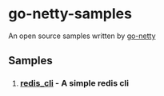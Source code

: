 # go-netty-samples

An open source samples written by [go-netty](https://github.com/go-netty/go-netty)

## Samples

1. ### [redis_cli](./redis_cli) - A simple redis cli
